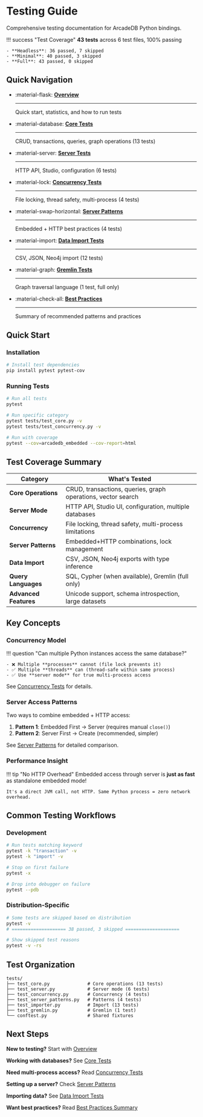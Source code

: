 # Testing Guide

Comprehensive testing documentation for ArcadeDB Python bindings.

!!! success "Test Coverage"
    **43 tests** across 6 test files, 100% passing

    - **Headless**: 36 passed, 7 skipped
    - **Minimal**: 40 passed, 3 skipped
    - **Full**: 43 passed, 0 skipped

## Quick Navigation

<div class="grid cards" markdown>

-   :material-flask: **[Overview](testing/overview.md)**

    ---

    Quick start, statistics, and how to run tests

-   :material-database: **[Core Tests](testing/test-core.md)**

    ---

    CRUD, transactions, queries, graph operations (13 tests)

-   :material-server: **[Server Tests](testing/test-server.md)**

    ---

    HTTP API, Studio, configuration (6 tests)

-   :material-lock: **[Concurrency Tests](testing/test-concurrency.md)**

    ---

    File locking, thread safety, multi-process (4 tests)

-   :material-swap-horizontal: **[Server Patterns](testing/test-server-patterns.md)**

    ---

    Embedded + HTTP best practices (4 tests)

-   :material-import: **[Data Import Tests](testing/test-importer.md)**

    ---

    CSV, JSON, Neo4j import (12 tests)

-   :material-graph: **[Gremlin Tests](testing/test-gremlin.md)**

    ---

    Graph traversal language (1 test, full only)

-   :material-check-all: **[Best Practices](testing/best-practices.md)**

    ---

    Summary of recommended patterns and practices

</div>

## Quick Start

### Installation

```bash
# Install test dependencies
pip install pytest pytest-cov
```

### Running Tests

```bash
# Run all tests
pytest

# Run specific category
pytest tests/test_core.py -v
pytest tests/test_concurrency.py -v

# Run with coverage
pytest --cov=arcadedb_embedded --cov-report=html
```

## Test Coverage Summary

| Category | What's Tested |
|----------|---------------|
| **Core Operations** | CRUD, transactions, queries, graph operations, vector search |
| **Server Mode** | HTTP API, Studio UI, configuration, multiple databases |
| **Concurrency** | File locking, thread safety, multi-process limitations |
| **Server Patterns** | Embedded+HTTP combinations, lock management |
| **Data Import** | CSV, JSON, Neo4j exports with type inference |
| **Query Languages** | SQL, Cypher (when available), Gremlin (full only) |
| **Advanced Features** | Unicode support, schema introspection, large datasets |

## Key Concepts

### Concurrency Model

!!! question "Can multiple Python instances access the same database?"

    - ❌ Multiple **processes** cannot (file lock prevents it)
    - ✅ Multiple **threads** can (thread-safe within same process)
    - ✅ Use **server mode** for true multi-process access

See [Concurrency Tests](testing/test-concurrency.md) for details.

### Server Access Patterns

Two ways to combine embedded + HTTP access:

1. **Pattern 1**: Embedded First → Server (requires manual `close()`)
2. **Pattern 2**: Server First → Create (recommended, simpler)

See [Server Patterns](testing/test-server-patterns.md) for detailed comparison.

### Performance Insight

!!! tip "No HTTP Overhead"
    Embedded access through server is **just as fast** as standalone embedded mode!

    It's a direct JVM call, not HTTP. Same Python process = zero network overhead.

## Common Testing Workflows

### Development

```bash
# Run tests matching keyword
pytest -k "transaction" -v
pytest -k "import" -v

# Stop on first failure
pytest -x

# Drop into debugger on failure
pytest --pdb
```

### Distribution-Specific

```bash
# Some tests are skipped based on distribution
pytest -v
# ==================== 38 passed, 3 skipped ====================

# Show skipped test reasons
pytest -v -rs
```

## Test Organization

```
tests/
├── test_core.py              # Core operations (13 tests)
├── test_server.py            # Server mode (6 tests)
├── test_concurrency.py       # Concurrency (4 tests)
├── test_server_patterns.py   # Patterns (4 tests)
├── test_importer.py          # Import (13 tests)
├── test_gremlin.py           # Gremlin (1 test)
└── conftest.py               # Shared fixtures
```

## Next Steps

**New to testing?** Start with [Overview](testing/overview.md)

**Working with databases?** See [Core Tests](testing/test-core.md)

**Need multi-process access?** Read [Concurrency Tests](testing/test-concurrency.md)

**Setting up a server?** Check [Server Patterns](testing/test-server-patterns.md)

**Importing data?** See [Data Import Tests](testing/test-importer.md)

**Want best practices?** Read [Best Practices Summary](testing/best-practices.md)
